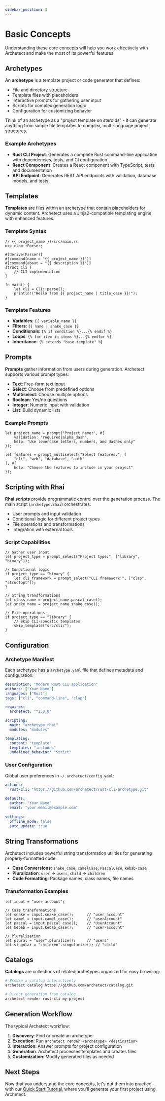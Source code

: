 ```yaml
---
sidebar_position: 3
---
```


# Basic Concepts

Understanding these core concepts will help you work effectively with Archetect and make the most of its powerful features.

## Archetypes

An **archetype** is a template project or code generator that defines:
- File and directory structure
- Template files with placeholders
- Interactive prompts for gathering user input
- Scripts for complex generation logic
- Configuration for customizing behavior

Think of an archetype as a "project template on steroids" - it can generate anything from simple file templates to complex, multi-language project structures.

### Example Archetypes
- **Rust CLI Project**: Generates a complete Rust command-line application with dependencies, tests, and CI configuration
- **React Component**: Creates a React component with TypeScript, tests, and documentation
- **API Endpoint**: Generates REST API endpoints with validation, database models, and tests

## Templates

**Templates** are files within an archetype that contain placeholders for dynamic content. Archetect uses a Jinja2-compatible templating engine with enhanced features.

### Template Syntax
```jinja
// {{ project_name }}/src/main.rs
use clap::Parser;

#[derive(Parser)]
#[command(name = "{{ project_name }}")]
#[command(about = "{{ description }}")]
struct Cli {
    // CLI implementation
}

fn main() {
    let cli = Cli::parse();
    println!("Hello from {{ project_name | title_case }}!");
}
```

### Template Features
- **Variables**: `{{ variable_name }}`
- **Filters**: `{{ name | snake_case }}`
- **Conditionals**: `{% if condition %}...{% endif %}`
- **Loops**: `{% for item in items %}...{% endfor %}`
- **Inheritance**: `{% extends "base.template" %}`

## Prompts

**Prompts** gather information from users during generation. Archetect supports various prompt types:

- **Text**: Free-form text input
- **Select**: Choose from predefined options
- **Multiselect**: Choose multiple options
- **Boolean**: Yes/no questions
- **Integer**: Numeric input with validation
- **List**: Build dynamic lists

### Example Prompts
```rhai
let project_name = prompt("Project name:", #{
    validation: "required|alpha_dash",
    help: "Use lowercase letters, numbers, and dashes only"
});

let features = prompt_multiselect("Select features:", [
    "cli", "web", "database", "auth"
], #{
    help: "Choose the features to include in your project"
});
```

## Scripting with Rhai

**Rhai scripts** provide programmatic control over the generation process. The main script (`archetype.rhai`) orchestrates:
- User prompts and input validation
- Conditional logic for different project types
- File operations and transformations
- Integration with external tools

### Script Capabilities
```rhai
// Gather user input
let project_type = prompt_select("Project type:", ["library", "binary"]);

// Conditional logic
if project_type == "binary" {
    let cli_framework = prompt_select("CLI framework:", ["clap", "structopt"]);
}

// String transformations
let class_name = project_name.pascal_case();
let snake_name = project_name.snake_case();

// File operations
if project_type == "library" {
    // Skip CLI-specific templates
    skip_template("src/cli/");
}
```

## Configuration

### Archetype Manifest
Each archetype has a `archetype.yaml` file that defines metadata and configuration:

```yaml
description: "Modern Rust CLI application"
authors: ["Your Name"]
languages: ["Rust"]
tags: ["cli", "command-line", "clap"]

requires:
  archetect: "^2.0.0"

scripting:
  main: "archetype.rhai"
  modules: "modules"

templating:
  content: "template"
  templates: "includes"
  undefined_behavior: "Strict"
```

### User Configuration
Global user preferences in `~/.archetect/config.yaml`:

```yaml
actions:
  rust-cli: "https://github.com/archetect/rust-cli-archetype.git"
  
defaults:
  author: "Your Name"
  email: "your.email@example.com"
  
settings:
  offline_mode: false
  auto_update: true
```

## String Transformations

Archetect includes powerful string transformation utilities for generating properly-formatted code:

- **Case Conversions**: `snake_case`, `camelCase`, `PascalCase`, `kebab-case`
- **Pluralization**: `user` → `users`, `child` → `children`
- **Code Formatting**: Package names, class names, file names

### Transformation Examples
```rhai
let input = "user account";

// Case transformations
let snake = input.snake_case();      // "user_account"
let camel = input.camel_case();      // "userAccount"
let pascal = input.pascal_case();    // "UserAccount"
let kebab = input.kebab_case();      // "user-account"

// Pluralization
let plural = "user".pluralize();     // "users"
let singular = "children".singularize(); // "child"
```

## Catalogs

**Catalogs** are collections of related archetypes organized for easy browsing:

```bash
# Browse a catalog interactively
archetect catalog https://github.com/archetect/catalog.git

# Direct generation from catalog
archetect render rust-cli my-project
```

## Generation Workflow

The typical Archetect workflow:

1. **Discovery**: Find or create an archetype
2. **Execution**: Run `archetect render <archetype> <destination>`
3. **Interaction**: Answer prompts for project configuration
4. **Generation**: Archetect processes templates and creates files
5. **Customization**: Modify generated files as needed

## Next Steps

Now that you understand the core concepts, let's put them into practice with our [Quick Start Tutorial](./quick-start), where you'll generate your first project using Archetect.